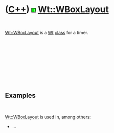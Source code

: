 



 

 

 

 

 

([C++](Cpp.htm)) ![Wt](PicWt.png) [Wt::WBoxLayout](CppWBoxLayout.htm)
=====================================================================

 

[Wt::WBoxLayout](CppWBoxLayout.htm) is a [Wt](CppWt.htm)
[class](CppClass.htm) for a timer.

 

 

 

 

 

Examples
--------

 

[Wt::WBoxLayout](CppWBoxLayout.htm) is used in, among others:

-   ...

 

 

 

 

 





 



